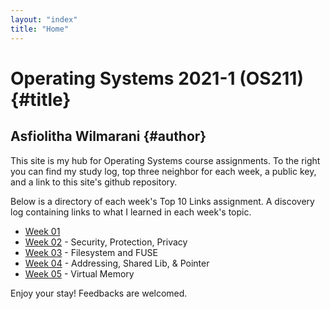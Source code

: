 ```yaml
---
layout: "index"
title: "Home"
---
```


# Operating Systems 2021-1 (OS211) {#title}
## Asfiolitha Wilmarani {#author}

This site is my hub for Operating Systems course assignments. To the right you can find my study log, top three neighbor for each week, a public key, and a link to this site's github repository.

Below is a directory of each week's Top 10 Links assignment. A discovery log containing links to what I learned in each week's topic. 

- [Week 01](https://asfiowilma.github.io/os211/W01/)
- [Week 02](https://asfiowilma.github.io/os211/W02/) - Security, Protection, Privacy
- [Week 03](https://asfiowilma.github.io/os211/W03/) - Filesystem and FUSE
- [Week 04](https://asfiowilma.github.io/os211/W04/) - Addressing, Shared Lib, & Pointer
- [Week 05](https://asfiowilma.github.io/os211/W05/) - Virtual Memory

Enjoy your stay! Feedbacks are welcomed. 
